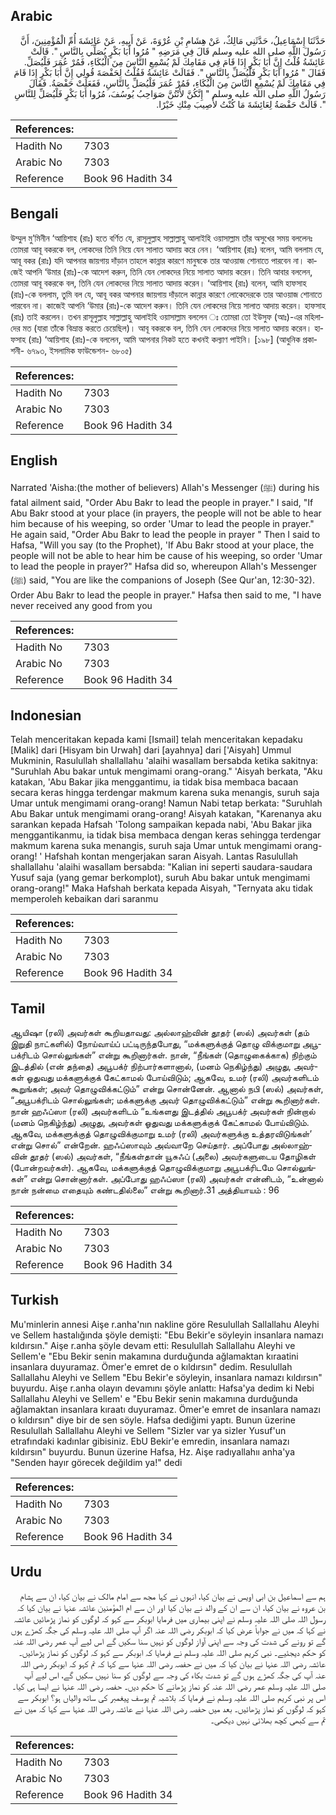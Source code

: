 ## Arabic


<div dir="rtl" lang="ar" style={{fontSize:'larger',backgroundColor:'#f8f9fa',padding:20}}>
حَدَّثَنَا إِسْمَاعِيلُ، حَدَّثَنِي مَالِكٌ، عَنْ هِشَامِ بْنِ عُرْوَةَ، عَنْ أَبِيهِ، عَنْ عَائِشَةَ أُمِّ الْمُؤْمِنِينَ، أَنَّ رَسُولَ اللَّهِ صلى الله عليه وسلم قَالَ فِي مَرَضِهِ ‏"‏ مُرُوا أَبَا بَكْرٍ يُصَلِّي بِالنَّاسِ ‏"‏‏.‏ قَالَتْ عَائِشَةُ قُلْتُ إِنَّ أَبَا بَكْرٍ إِذَا قَامَ فِي مَقَامِكَ لَمْ يُسْمِعِ النَّاسَ مِنَ الْبُكَاءِ، فَمُرْ عُمَرَ فَلْيُصَلِّ‏.‏ فَقَالَ ‏"‏ مُرُوا أَبَا بَكْرٍ فَلْيُصَلِّ بِالنَّاسِ ‏"‏‏.‏ فَقَالَتْ عَائِشَةُ فَقُلْتُ لِحَفْصَةَ قُولِي إِنَّ أَبَا بَكْرٍ إِذَا قَامَ فِي مَقَامِكَ لَمْ يُسْمِعِ النَّاسَ مِنَ الْبُكَاءِ، فَمُرْ عُمَرَ فَلْيُصَلِّ بِالنَّاسِ، فَفَعَلَتْ حَفْصَةُ‏.‏ فَقَالَ رَسُولُ اللَّهِ صلى الله عليه وسلم ‏"‏ إِنَّكُنَّ لأَنْتُنَّ صَوَاحِبُ يُوسُفَ، مُرُوا أَبَا بَكْرٍ فَلْيُصَلِّ لِلنَّاسِ ‏"‏‏.‏ قَالَتْ حَفْصَةُ لِعَائِشَةَ مَا كُنْتُ لأُصِيبَ مِنْكِ خَيْرًا‏.‏
</div>
<div style={{backgroundColor:'#f8f9fa',padding:20, marginBottom: 10}}><table> <thead> <tr> <th>References:</th> <th></th> </tr> </thead> <tbody><tr><td>Hadith No</td><td>7303</td></tr><tr><td>Arabic No</td><td>7303</td></tr><tr><td>Reference</td><td>Book 96 Hadith 34</td></tr></tbody></table></div>

## Bengali


<div dir="ltr" lang="bn" style={{fontSize:'larger',backgroundColor:'#f8f9fa',padding:20}}>
উম্মুল মু’মিনীন ‘আয়িশাহ (রাঃ) হতে বর্ণিত যে, রাসূলুল্লাহ সাল্লাল্লাহু আলাইহি ওয়াসাল্লাম তাঁর অসুখের সময় বললেনঃ তোমরা আবূ বকরকে বল, লোকদের তিনি নিয়ে যেন সালাত আদায় করে নেন। ‘আয়িশাহ (রাঃ) বলেন, আমি বললাম যে, আবূ বকর (রাঃ) যদি আপনার জায়গায় দাঁড়ান তাহলে কান্নার কারণে মানুষকে তার আওয়াজ শোনাতে পারবেন না। কাজেই আপনি ‘উমার (রাঃ)-কে আদেশ করুন, তিনি যেন লোকদের নিয়ে সালাত আদায় করেন। তিনি আবার বললেন, তোমরা আবূ বকরকে বল, তিনি যেন লোকদের নিয়ে সালাত আদায় করেন। ‘আয়িশাহ (রাঃ) বলেন, আমি হাফসাহ (রাঃ)-কে বললাম, তুমি বল যে, আবূ বকর আপনার জায়গায় দাঁড়ালে কান্নার কারণে লোকেদেরকে তার আওয়াজ শোনাতে পারবেন না। কাজেই আপনি ‘উমার (রাঃ)-কে আদেশ করুন। তিনি যেন লোকদের নিয়ে সালাত আদায় করেন। হাফসাহ (রাঃ) তাই করলেন। তখন রাসূলুল্লাহ সাল্লাল্লাহু আলাইহি ওয়াসাল্লাম বললেন ঃ তোমরা তো ইউসুফ (আঃ)-এর মহিলাদের মত (যারা তাঁকে বিভ্রান্ত করতে চেয়েছিল)। আবূ বকরকে বল, তিনি যেন লোকদের নিয়ে সালাত আদায় করেন। হাফসাহ (রাঃ) ‘আয়িশাহ (রাঃ)-কে বললেন, আমি আপনার নিকট হতে কখনই কল্যাণ পাইনি। [১৯৮] (আধুনিক প্রকাশনী- ৬৭৯৩, ইসলামিক ফাউন্ডেশন- ৬৮০৫)
</div>
<div style={{backgroundColor:'#f8f9fa',padding:20, marginBottom: 10}}><table> <thead> <tr> <th>References:</th> <th></th> </tr> </thead> <tbody><tr><td>Hadith No</td><td>7303</td></tr><tr><td>Arabic No</td><td>7303</td></tr><tr><td>Reference</td><td>Book 96 Hadith 34</td></tr></tbody></table></div>

## English


<div dir="ltr" lang="en" style={{fontSize:'larger',backgroundColor:'#f8f9fa',padding:20}}>
Narrated 'Aisha:(the mother of believers) Allah's Messenger (ﷺ) during his fatal ailment said, "Order Abu Bakr to lead the people in prayer." I said, "If Abu Bakr stood at your place (in prayers, the people will not be able to hear him because of his weeping, so order 'Umar to lead the people in prayer." He again said, "Order Abu Bakr to lead the people in prayer " Then I said to Hafsa, "Will you say (to the Prophet), 'If Abu Bakr stood at your place, the people will not be able to hear him be cause of his weeping, so order 'Umar to lead the people in prayer?" Hafsa did so, whereupon Allah's Messenger (ﷺ) said, "You are like the companions of Joseph (See Qur'an, 12:30-32). Order Abu Bakr to lead the people in prayer." Hafsa then said to me, "I have never received any good from you
</div>
<div style={{backgroundColor:'#f8f9fa',padding:20, marginBottom: 10}}><table> <thead> <tr> <th>References:</th> <th></th> </tr> </thead> <tbody><tr><td>Hadith No</td><td>7303</td></tr><tr><td>Arabic No</td><td>7303</td></tr><tr><td>Reference</td><td>Book 96 Hadith 34</td></tr></tbody></table></div>

## Indonesian


<div dir="ltr" lang="id" style={{fontSize:'larger',backgroundColor:'#f8f9fa',padding:20}}>
Telah menceritakan kepada kami [Ismail] telah menceritakan kepadaku [Malik] dari [Hisyam bin Urwah] dari [ayahnya] dari ['Aisyah] Ummul Mukminin, Rasulullah shallallahu 'alaihi wasallam bersabda ketika sakitnya: "Suruhlah Abu bakar untuk mengimami orang-orang." 'Aisyah berkata, "Aku katakan, 'Abu Bakar jika menggantimu, ia tidak bisa membaca bacaan secara keras hingga terdengar makmum karena suka menangis, suruh saja Umar untuk mengimami orang-orang! Namun Nabi tetap berkata: "Suruhlah Abu Bakar untuk mengimami orang-orang! Aisyah katakan, "Karenanya aku sarankan kepada Hafsah 'Tolong sampaikan kepada nabi, 'Abu Bakar jika menggantikanmu, ia tidak bisa membaca dengan keras sehingga terdengar makmum karena suka menangis, suruh saja Umar untuk mengimami orang-orang! ' Hafshah kontan mengerjakan saran Aisyah. Lantas Rasulullah shallallahu 'alaihi wasallam bersabda: "Kalian ini seperti saudara-saudara Yusuf saja (yang gemar berkomplot), suruh Abu bakar untuk mengimami orang-orang!" Maka Hafshah berkata kepada Aisyah, "Ternyata aku tidak memperoleh kebaikan dari saranmu
</div>
<div style={{backgroundColor:'#f8f9fa',padding:20, marginBottom: 10}}><table> <thead> <tr> <th>References:</th> <th></th> </tr> </thead> <tbody><tr><td>Hadith No</td><td>7303</td></tr><tr><td>Arabic No</td><td>7303</td></tr><tr><td>Reference</td><td>Book 96 Hadith 34</td></tr></tbody></table></div>

## Tamil


<div dir="ltr" lang="ta" style={{fontSize:'larger',backgroundColor:'#f8f9fa',padding:20}}>
ஆயிஷா (ரலி) அவர்கள் கூறியதாவது: அல்லாஹ்வின் தூதர் (ஸல்) அவர்கள் (தம் இறுதி நாட்களில்) நோய்வாய்ப் பட்டிருந்தபோது, “மக்களுக்குத் தொழு விக்குமாறு அபூபக்ரிடம் சொல்லுங்கள்” என்று கூறினார்கள். நான், “நீங்கள் (தொழுகைக்காக) நிற்கும் இடத்தில் (என் தந்தை) அபூபக்ர் நிற்பார்களானால், (மனம் நெகிழ்ந்து) அழுது, அவர்கள் ஓதுவது மக்களுக்குக் கேட்காமல் போய்விடும்; ஆகவே, உமர் (ரலி) அவர்களிடம் கூறுங்கள்; அவர் தொழுவிக்கட்டும்” என்று சொன்னேன். ஆனால் நபி (ஸல்) அவர்கள், “அபூபக்ரிடம் சொல்லுங்கள்; மக்களுக்கு அவர் தொழுவிக்கட்டும்” என்று கூறினார்கள். நான் ஹஃப்ஸா (ரலி) அவர்களிடம் “உங்களது இடத்தில் அபூபக்ர் அவர்கள் நின்றால் (மனம் நெகிழ்ந்து) அழுது, அவர்கள் ஓதுவது மக்களுக்குக் கேட்காமல் போய்விடும். ஆகவே, மக்களுக்குத் தொழுவிக்குமாறு உமர் (ரலி) அவர்களுக்கு உத்தரவிடுங்கள்’ என்று சொல்” என்றேன். ஹஃப்ஸாவும் அவ்வாறே செய்தார். அப்போது அல்லாஹ்வின் தூதர் (ஸல்) அவர்கள், “நீங்கள்தான் யூசுஃப் (அலை) அவர்களுடைய தோழிகள் (போன்றவர்கள்). ஆகவே, மக்களுக்குத் தொழுவிக்குமாறு அபூபக்ரிடமே சொல்லுங்கள்” என்று சொன்னார்கள். அப்போது ஹஃப்ஸா (ரலி) அவர்கள் என்னிடம், “உன்னால் நான் நன்மை எதையும் கண்டதில்லை” என்று கூறினார்.31 அத்தியாயம் : 96
</div>
<div style={{backgroundColor:'#f8f9fa',padding:20, marginBottom: 10}}><table> <thead> <tr> <th>References:</th> <th></th> </tr> </thead> <tbody><tr><td>Hadith No</td><td>7303</td></tr><tr><td>Arabic No</td><td>7303</td></tr><tr><td>Reference</td><td>Book 96 Hadith 34</td></tr></tbody></table></div>

## Turkish


<div dir="ltr" lang="tr" style={{fontSize:'larger',backgroundColor:'#f8f9fa',padding:20}}>
Mu'minlerin annesi Aişe r.anha'nın nakline göre Resulullah Sallallahu Aleyhi ve Sellem hastalığında şöyle demişti: "Ebu Bekir'e söyleyin insanlara namazı kıldırsın." Aişe r.anha şöyle devam etti: Resulullah Sallallahu Aleyhi ve Sellem'e "Ebu Bekir senin makamına durduğunda ağlamaktan kıraatini insanlara duyuramaz. Ömer'e emret de o kıldırsın" dedim. Resulullah Sallallahu Aleyhi ve Sellem "Ebu Bekir'e söyleyin, insanlara namazı kıldırsın" buyurdu. Aişe r.anha olayın devamını şöyle anlattı: Hafsa'ya dedim ki Nebi Sallallahu Aleyhi ve Sellem' e "Ebu Bekir senin makamına durduğunda ağlamaktan insanlara kıraatı duyuramaz. Ömer'e emret de insanlara namazı o kıldırsın" diye bir de sen söyle. Hafsa dediğimi yaptı. Bunun üzerine Resulullah Sallallahu Aleyhi ve Sellem "Sizler var ya sizler Yusuf'un etrafındaki kadınlar gibisiniz. EbU Bekir'e emredin, insanlara namazı kıldırsın" buyurdu. Bunun üzerine Hafsa, Hz. Aişe radıyallahıı anha'ya "Senden hayır görecek değildim ya!" dedi
</div>
<div style={{backgroundColor:'#f8f9fa',padding:20, marginBottom: 10}}><table> <thead> <tr> <th>References:</th> <th></th> </tr> </thead> <tbody><tr><td>Hadith No</td><td>7303</td></tr><tr><td>Arabic No</td><td>7303</td></tr><tr><td>Reference</td><td>Book 96 Hadith 34</td></tr></tbody></table></div>

## Urdu


<div dir="rtl" lang="ur" style={{fontSize:'larger',backgroundColor:'#f8f9fa',padding:20}}>
ہم سے اسماعیل بن ابی اویس نے بیان کیا، انہوں نے کہا مجھ سے امام مالک نے بیان کیا، ان سے ہشام بن عروہ نے بیان کیا، ان سے ان کے والد نے بیان کیا اور ان سے ام المؤمنین عائشہ عنہا نے بیان کیا کہ رسول اللہ صلی اللہ علیہ وسلم نے اپنی بیماری میں فرمایا ابوبکر سے کہو کہ لوگوں کو نماز پڑھائیں عائشہ نے کہا کہ میں نے جواباً عرض کیا کہ ابوبکر رضی اللہ عنہ اگر آپ صلی اللہ علیہ وسلم کی جگہ کھڑے ہوں گے تو رونے کی شدت کی وجہ سے اپنی آواز لوگوں کو نہیں سنا سکیں گے اس لیے آپ عمر رضی اللہ عنہ کو حکم دیجئیے۔ نبی کریم صلی اللہ علیہ وسلم نے فرمایا کہ ابوبکر سے کہو کہ لوگوں کو نماز پڑھائیں۔ عائشہ رضی اللہ عنہا نے بیان کیا کہ میں نے حفصہ رضی اللہ عنہا سے کہا کہ تم کہو کہ ابوبکر رضی اللہ عنہ آپ کی جگہ کھڑے ہوں گے تو شدت بکاء کی وجہ سے لوگوں کو سنا نہیں سکیں گے، اس لیے آپ صلی اللہ علیہ وسلم عمر رضی اللہ عنہ کو نماز پڑھانے کا حکم دیں۔ حفصہ رضی اللہ عنہا نے ایسا ہی کیا۔ اس پر نبی کریم صلی اللہ علیہ وسلم نے فرمایا کہ بلاشبہ تم یوسف پیغمبر کی ساتھ والیاں ہو؟ ابوبکر سے کہو کہ لوگوں کو نماز پڑھائیں۔ بعد میں حفصہ رضی اللہ عنہا نے عائشہ رضی اللہ عنہا سے کہا کہ میں نے تم سے کبھی کچھ بھلائی نہیں دیکھی۔
</div>
<div style={{backgroundColor:'#f8f9fa',padding:20, marginBottom: 10}}><table> <thead> <tr> <th>References:</th> <th></th> </tr> </thead> <tbody><tr><td>Hadith No</td><td>7303</td></tr><tr><td>Arabic No</td><td>7303</td></tr><tr><td>Reference</td><td>Book 96 Hadith 34</td></tr></tbody></table></div>